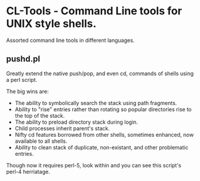 # CL-Tools - Command Line tools for UNIX style shells. 

Assorted command line tools in different languages.

## pushd.pl
Greatly extend the native push/pop, and even cd, commands of shells using a perl script.

The big wins are:

* The ability to symbolically search the stack using path fragments.
* Ability to "rise" entries rather than rotating so popular directories rise to the top of the stack. 
* The ability to preload directory stack during login.
* Child processes inherit parent's stack.
* Nifty cd features borrowed from other shells, sometimes enhanced, now available to all shells. 
* Ability to clean stack of duplicate, non-existant, and other problematic entries.

Though now it requires perl-5, look within and you can see this script's perl-4 herriatage.

